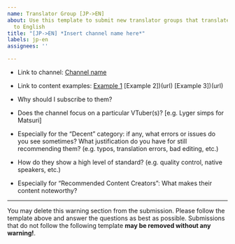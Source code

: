 ```yaml
---
name: Translator Group [JP->EN]
about: Use this template to submit new translator groups that translate from Japanese
  to English
title: "[JP->EN] *Insert channel name here*"
labels: jp-en
assignees: ''

---
```

- Link to channel:
  [Channel name](url)
  
- Link to content examples:
  [Example 1](url)
  [Example 2])(url)
  [Example 3])(url)

- Why should I subscribe to them?

- Does the channel focus on a particular VTuber(s)? [e.g. Lyger simps for Matsuri]

- Especially for the “Decent” category: if any, what errors or issues do you see sometimes? What justification do you have for still recommending them?
  (e.g. typos, translation errors, bad editing, etc.)

- How do they show a high level of standard?
  (e.g. quality control, native speakers, etc.)

- Especially for “Recommended Content Creators”: What makes their content noteworthy?

----
You may delete this warning section from the submission.
Please follow the template above and answer the questions as best as possible. Submissions that do not follow the following template **may be removed without any warning!**.
